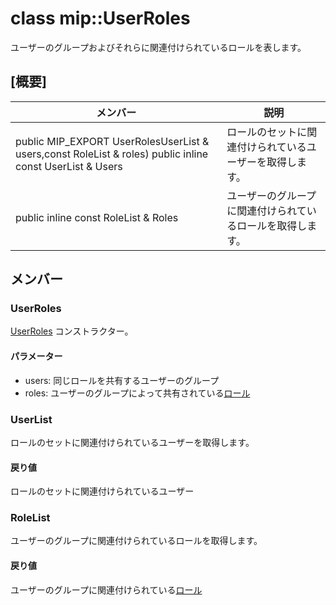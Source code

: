 # <a name="class-mipuserroles"></a>class mip::UserRoles 
ユーザーのグループおよびそれらに関連付けられているロールを表します。
## <a name="summary"></a>[概要]
 メンバー                        | 説明                                
--------------------------------|---------------------------------------------
public MIP_EXPORT UserRolesUserList & users,const RoleList & roles) public inline const UserList & Users | ロールのセットに関連付けられているユーザーを取得します。
public inline const RoleList & Roles | ユーザーのグループに関連付けられているロールを取得します。
## <a name="members"></a>メンバー
### <a name="userroles"></a>UserRoles
[UserRoles](#classmip_1_1_user_roles) コンストラクター。
#### <a name="parameters"></a>パラメーター
* users: 同じロールを共有するユーザーのグループ 
* roles: ユーザーのグループによって共有されている[ロール](#classmip_1_1_roles)
### <a name="userlist"></a>UserList
ロールのセットに関連付けられているユーザーを取得します。
#### <a name="returns"></a>戻り値
ロールのセットに関連付けられているユーザー
### <a name="rolelist"></a>RoleList
ユーザーのグループに関連付けられているロールを取得します。
#### <a name="returns"></a>戻り値
ユーザーのグループに関連付けられている[ロール](#classmip_1_1_roles)